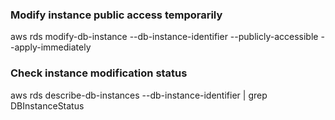### Modify instance public access temporarily
aws rds modify-db-instance --db-instance-identifier <DBInstanceID> --publicly-accessible --apply-immediately

### Check instance modification status
aws rds describe-db-instances --db-instance-identifier <DBInstanceID> | grep DBInstanceStatus

### 